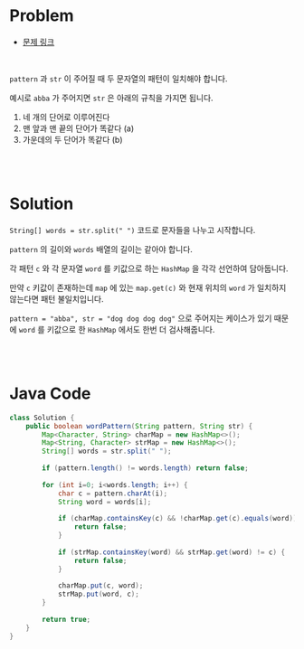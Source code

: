 # Problem

- [문제 링크](https://leetcode.com/problems/word-pattern/)

<br>

`pattern` 과 `str` 이 주어질 때 두 문자열의 패턴이 일치해야 합니다.

예시로 `abba` 가 주어지면 `str` 은 아래의 규칙을 가지면 됩니다.

1. 네 개의 단어로 이루어진다
2. 맨 앞과 맨 끝의 단어가 똑같다 (a)
3. 가운데의 두 단어가 똑같다 (b)


<br><br>

# Solution

`String[] words = str.split(" ")` 코드로 문자들을 나누고 시작합니다.

`pattern` 의 길이와 `words` 배열의 길이는 같아야 합니다.

각 패턴 `c` 와 각 문자열 `word` 를 키값으로 하는 `HashMap` 을 각각 선언하여 담아둡니다.

만약 `c` 키값이 존재하는데 `map` 에 있는 `map.get(c)` 와 현재 위치의 `word` 가 일치하지 않는다면 패턴 불일치입니다.

`pattern = "abba", str = "dog dog dog dog"` 으로 주어지는 케이스가 있기 때문에 `word` 를 키값으로 한 `HashMap` 에서도 한번 더 검사해줍니다.

<br><br>

# Java Code

```java
class Solution {
    public boolean wordPattern(String pattern, String str) {
        Map<Character, String> charMap = new HashMap<>();
        Map<String, Character> strMap = new HashMap<>();
        String[] words = str.split(" ");
        
        if (pattern.length() != words.length) return false;
        
        for (int i=0; i<words.length; i++) {
            char c = pattern.charAt(i);
            String word = words[i];
            
            if (charMap.containsKey(c) && !charMap.get(c).equals(word)) {
                return false;
            }
            
            if (strMap.containsKey(word) && strMap.get(word) != c) {
                return false;
            }
            
            charMap.put(c, word);
            strMap.put(word, c);
        }
        
        return true;
    }
}
```